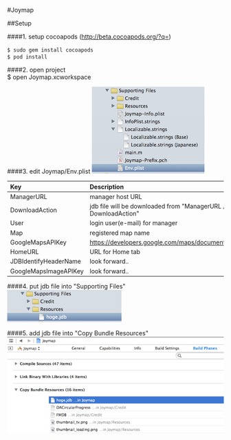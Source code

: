 #Joymap

##Setup

####1. setup cocoapods (http://beta.cocoapods.org/?q=)  

    $ sudo gem install cocoapods
    $ pod install

####2. open project  
    $ open Joymap.xcworkspace

####3. edit Joymap/Env.plist
![env_plist.png](env_plist.png)  

|Key                    |Description                |Required|  
|:----------------------|:--------------------------|:------:|  
|ManagerURL             |manager host URL           |o|  
|DownloadAction         |jdb file will be downloaded from "ManagerURL / DownloadAction" |o|  
|User                   |login user(e-mail) for manager |o|  
|Map                    |registered map name        |o|  
|GoogleMapsAPIKey       |https://developers.google.com/maps/documentation/ios/start  |o|  
|HomeURL                |URL for Home tab           |o|  
|JDBIdentifyHeaderName  |look forward..             | |  
|GoogleMapsImageAPIKey  |look forward..             | |  

####4. put jdb file into "Supporting Files"  
![copy_jdb.png](copy_jdb.png)  

####5. add jdb file into "Copy Bundle Resources"
![copy_bundle.png](copy_bundle.png)  

